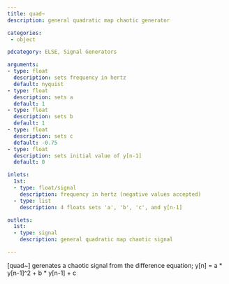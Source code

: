```yaml
---
title: quad~
description: general quadratic map chaotic generator

categories:
 - object

pdcategory: ELSE, Signal Generators

arguments:
- type: float
  description: sets frequency in hertz
  default: nyquist
- type: float
  description: sets a
  default: 1
- type: float
  description: sets b
  default: 1
- type: float
  description: sets c
  default: -0.75
- type: float
  description: sets initial value of y[n-1]
  default: 0

inlets:
  1st:
  - type: float/signal
    description: frequency in hertz (negative values accepted)
  - type: list
    description: 4 floats sets 'a', 'b', 'c', and y[n-1]

outlets:
  1st:
  - type: signal
    description: general quadratic map chaotic signal

---
```


[quad~] gerenates a chaotic signal from the difference equation;
y[n] = a * y[n-1]^2 + b * y[n-1] + c

